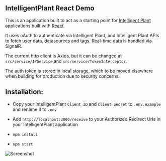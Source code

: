 ## IntelligentPlant React Demo

This is an application built to act as a starting point for [Intelligent Plant](https://appstore.intelligentplant.com/) applications built with [React](https://reactjs.org/).

It uses oAuth to authenticate via Intelligent Plant, and Intelligent Plant APIs to fetch user data, datasources and tags. Real-time data is handled via SignalR.

The current http client is [Axios](https://github.com/axios/axios), but it can be changed at `src/service/IPService` and `src/service/TokenInterceptor`.

The auth token is stored in local storage, which to be moved elsewhere when building for production due to security concerns.

## Installation:

* Copy your IntelligentPlant `Client ID` and `Client Secret` to `.env.example` and rename it to `.env`

* Add `http://localhost:3000/receive` to your Authorized Redirect Urls in your IntelligentPlant application

* `npm install`

* `npm start`


![Screenshot](https://github.com/intelligentplant/ip_react_demo/blob/master/src/assets/App-screenshot.png)
